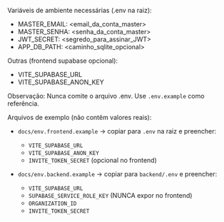 Variáveis de ambiente necessárias (.env na raiz):

- MASTER_EMAIL: <email_da_conta_master>
- MASTER_SENHA: <senha_da_conta_master>
- JWT_SECRET: <segredo_para_assinar_JWT>
- APP_DB_PATH: <caminho_sqlite_opcional>

Outras (frontend supabase opcional):
- VITE_SUPABASE_URL
- VITE_SUPABASE_ANON_KEY

Observação: Nunca comite o arquivo .env. Use `.env.example` como referência.


Arquivos de exemplo (não contêm valores reais):

- `docs/env.frontend.example` → copiar para `.env` na raiz e preencher:
  - `VITE_SUPABASE_URL`
  - `VITE_SUPABASE_ANON_KEY`
  - `INVITE_TOKEN_SECRET` (opcional no frontend)

- `docs/env.backend.example` → copiar para `backend/.env` e preencher:
  - `VITE_SUPABASE_URL`
  - `SUPABASE_SERVICE_ROLE_KEY` (NUNCA expor no frontend)
  - `ORGANIZATION_ID`
  - `INVITE_TOKEN_SECRET`

